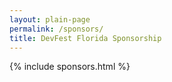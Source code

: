 ```yaml
---
layout: plain-page
permalink: /sponsors/
title: DevFest Florida Sponsorship
---
```


{% include sponsors.html %}
